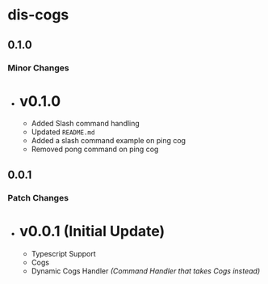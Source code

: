 # dis-cogs

## 0.1.0

### Minor Changes

- # v0.1.0

  - Added Slash command handling
  - Updated `README.md`
  - Added a slash command example on ping cog
  - Removed pong command on ping cog

## 0.0.1

### Patch Changes

- # v0.0.1 (Initial Update)

  - Typescript Support
  - Cogs
  - Dynamic Cogs Handler _(Command Handler that takes Cogs instead)_
